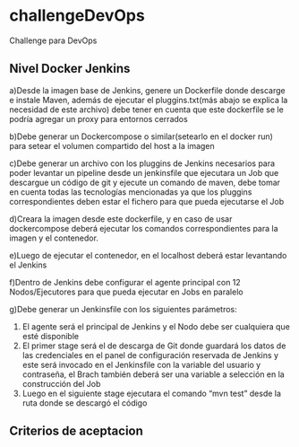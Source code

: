 # challengeDevOps
Challenge para DevOps


<h2>Nivel Docker Jenkins</h2>

a)Desde la imagen base de Jenkins, genere un Dockerfile donde descarge e instale Maven, además de ejecutar el pluggins.txt(más abajo se explica la necesidad de este archivo) debe tener en cuenta que este dockerfile se le podría agregar un proxy para entornos cerrados

b)Debe generar un Dockercompose o similar(setearlo en el docker run) para setear el volumen compartido del host a la imagen

c)Debe generar un archivo con los pluggins de Jenkins necesarios para poder levantar un pipeline desde un jenkinsfile que ejecutara un Job que descargue un código de git y ejecute un comando de maven, debe tomar en cuenta todas las tecnologías mencionadas ya que los pluggins correspondientes deben estar el fichero para que pueda ejecutarse el Job

d)Creara la imagen desde este dockerfile, y en caso de usar dockercompose deberá ejecutar los comandos correspondientes para la imagen y el contenedor.

e)Luego de ejecutar el contenedor, en el localhost deberá estar levantando el Jenkins 

f)Dentro de Jenkins debe configurar el agente principal con 12 Nodos/Ejecutores para que pueda ejecutar en Jobs en paralelo

g)Debe generar un Jenkinsfile con los siguientes parámetros:
1)	El agente será el principal de Jenkins y el Nodo debe ser cualquiera que esté disponible
2)	El primer stage será el de descarga de Git donde guardará los datos de las credenciales en el panel de configuración reservada de Jenkins y este será invocado en el Jenkinsfile con la variable del usuario y contraseña, el Brach también deberá ser una variable a selección en la construcción del Job 
3)	Luego en el siguiente stage ejecutara el comando “mvn test” desde la ruta donde se descargó el código

<h2>Criterios de aceptacion</h2>

